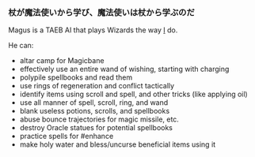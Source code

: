 ### 杖が魔法使いから学び、魔法使いは杖から学ぶのだ

Magus is a TAEB AI that plays Wizards the way [I](http://alt.org/nethack/player-stats.php?player=Eidolos) do.

He can:

* altar camp for Magicbane
* effectively use an entire wand of wishing, starting with charging
* polypile spellbooks and read them
* use rings of regeneration and conflict tactically
* identify items using scroll and spell, and other tricks (like applying oil)
* use all manner of spell, scroll, ring, and wand
* blank useless potions, scrolls, and spellbooks
* abuse bounce trajectories for magic missile, etc.
* destroy Oracle statues for potential spellbooks
* practice spells for #enhance
* make holy water and bless/uncurse beneficial items using it
